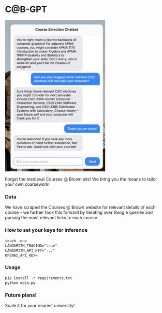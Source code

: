 # C@B-GPT
<img src="static/SS.png" style="height:500px"></img>

Forget the medieval Courses @ Brown site! We bring you the means to tailor your own coursework!
### Data

We have scraped the Courses @ Brown website for relevant details of each course - we further took this forward by iterating over Google queries and parsing the most relevant links to each course


### How to set your keys for inference 
```
touch .env
LANGSMITH_TRACING="true"
LANGSMITH_API_KEY="..."
OPENAI_API_KEY=
```

### Usage
```
pip install -r requirements.txt
python main.py
```
### Future plans!
Scale it for your nearest university!
